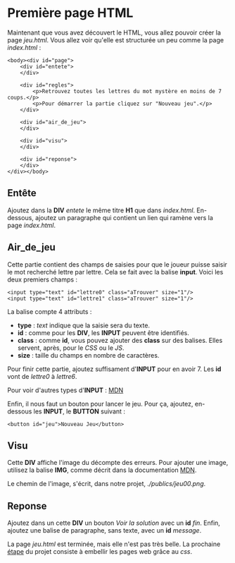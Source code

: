 # Première page HTML
Maintenant que vous avez découvert le HTML, vous allez pouvoir créer la page _jeu.html_. Vous allez voir qu'elle est structurée un peu comme la page _index.html_ :

    <body><div id="page">
        <div id="entete">
        </div>

        <div id="regles">
            <p>Retrouvez toutes les lettres du mot mystère en moins de 7 coups.</p>
            <p>Pour démarrer la partie cliquez sur "Nouveau jeu".</p>
        </div>
        
        <div id="air_de_jeu">
        </div>

        <div id="visu">
        </div>

        <div id="reponse">
        </div>
    </div></body>

## Entête
Ajoutez dans la __DIV__ _entete_ le même titre __H1__ que dans _index.html_.
En-dessous, ajoutez un paragraphe qui contient un lien qui ramène vers la page _index.html_.

## Air_de_jeu
Cette partie contient des champs de saisies pour que le joueur puisse saisir le mot recherché lettre par lettre. Cela se fait avec la balise __input__. Voici les deux premiers champs :

    <input type="text" id="lettre0" class="aTrouver" size="1"/>
    <input type="text" id="lettre1" class="aTrouver" size="1"/>
                
La balise compte 4 attributs :
* __type__  : _text_ indique que la saisie sera du texte.
* __id__ : comme pour les __DIV__, les __INPUT__ peuvent être identifiés.
* __class__ : comme __id__, vous pouvez ajouter des __class__ sur des balises. Elles servent, après, pour le _CSS_ ou le _JS_.
* __size__ : taille du champs en nombre de caractères.

Pour finir cette partie, ajoutez suffisament d'__INPUT__ pour en avoir 7. Les __id__ vont de _lettre0_ à _lettre6_. 

Pour voir d'autres types d'__INPUT__ : [MDN](https://developer.mozilla.org/fr/docs/Web/HTML/Element/Input)

Enfin, il nous faut un bouton pour lancer le jeu. Pour ça, ajoutez, en-dessous les __INPUT__, le __BUTTON__ suivant :

    <button id="jeu">Nouveau Jeu</button>

## Visu
Cette __DIV__ affiche l'image du décompte des erreurs. Pour ajouter une image, utilisez la balise __IMG__, comme décrit dans la documentation [MDN](https://developer.mozilla.org/fr/docs/Web/HTML/Element/Img).

Le chemin de l'image, s'écrit, dans notre projet, _./publics/jeu00.png_.

## Reponse
Ajoutez dans un cette __DIV__ un bouton _Voir la solution_ avec un __id__ _fin_.
Enfin, ajoutez une balise de paragraphe, sans texte, avec un __id__ _message_.

La page _jeu.html_ est terminée, mais elle n'est pas très belle. La prochaine [étape](https://github.com/JaminNormand/jeux_du_mot_mystere/tree/step-3) du projet consiste à embellir les pages web grâce au _css_.
